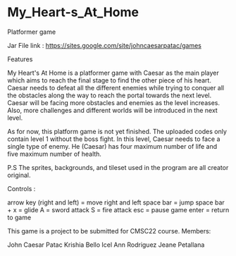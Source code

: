 # My_Heart-s_At_Home
Platformer game

Jar File link : https://sites.google.com/site/johncaesarpatac/games

Features

My Heart's At Home is a platformer game with Caesar as the main player which aims to reach the final stage to find the other piece of his heart. Caesar needs to defeat all the different enemies while trying to conquer all the obstacles along the way to reach the portal towards the next level. Caesar will be facing more obstacles and enemies as the level increases. Also, more challenges and different worlds will be introduced in the next level.

As for now, this platform game is not yet finished. The uploaded codes only contain level 1 without the boss fight. In this level, Caesar needs to face a single type of enemy. He (Caesar) has four maximum number of life and five maximum number of health.

P.S
The sprites, backgrounds, and tileset used in the program are all creator original.

Controls :

arrow key (right and left) = move right and left space bar = jump space bar + x = glide A = sword attack S = fire attack esc = pause game enter = return to game

This game is a project to be submitted for CMSC22 course. Members:

John Caesar Patac Krishia Bello Icel Ann Rodriguez Jeane Petallana
